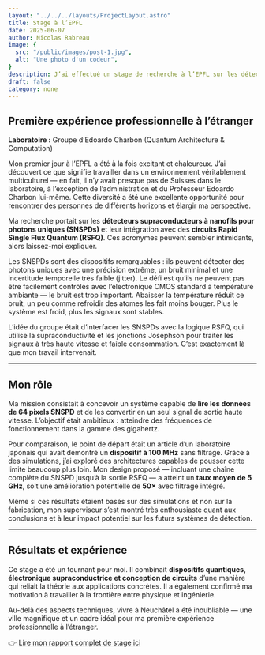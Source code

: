 ```yaml
---
layout: "../../../layouts/ProjectLayout.astro"
title: Stage à l’EPFL
date: 2025-06-07
author: Nicolas Rabreau
image: {
  src: "/public/images/post-1.jpg",
  alt: "Une photo d'un codeur",
}
description: J’ai effectué un stage de recherche à l’EPFL sur les détecteurs supraconducteurs à nanofils et l’intégration électronique quantique.
draft: false
category: none
---
```


## Première expérience professionnelle à l’étranger

**Laboratoire :** Groupe d’Edoardo Charbon (Quantum Architecture & Computation)

Mon premier jour à l’EPFL a été à la fois excitant et chaleureux. J’ai découvert ce que signifie travailler dans un environnement véritablement multiculturel — en fait, il n’y avait presque pas de Suisses dans le laboratoire, à l’exception de l’administration et du Professeur Edoardo Charbon lui-même. Cette diversité a été une excellente opportunité pour rencontrer des personnes de différents horizons et élargir ma perspective.  

Ma recherche portait sur les **détecteurs supraconducteurs à nanofils pour photons uniques (SNSPDs)** et leur intégration avec des **circuits Rapid Single Flux Quantum (RSFQ)**. Ces acronymes peuvent sembler intimidants, alors laissez-moi expliquer.  

Les SNSPDs sont des dispositifs remarquables : ils peuvent détecter des photons uniques avec une précision extrême, un bruit minimal et une incertitude temporelle très faible (jitter). Le défi est qu’ils ne peuvent pas être facilement contrôlés avec l’électronique CMOS standard à température ambiante — le bruit est trop important. Abaisser la température réduit ce bruit, un peu comme refroidir des atomes les fait moins bouger. Plus le système est froid, plus les signaux sont stables.  

L’idée du groupe était d’interfacer les SNSPDs avec la logique RSFQ, qui utilise la supraconductivité et les jonctions Josephson pour traiter les signaux à très haute vitesse et faible consommation. C’est exactement là que mon travail intervenait.  

---

## Mon rôle

Ma mission consistait à concevoir un système capable de **lire les données de 64 pixels SNSPD** et de les convertir en un seul signal de sortie haute vitesse. L’objectif était ambitieux : atteindre des fréquences de fonctionnement dans la gamme des gigahertz.  

Pour comparaison, le point de départ était un article d’un laboratoire japonais qui avait démontré un **dispositif à 100 MHz** sans filtrage. Grâce à des simulations, j’ai exploré des architectures capables de pousser cette limite beaucoup plus loin. Mon design proposé — incluant une chaîne complète du SNSPD jusqu’à la sortie RSFQ — a atteint un **taux moyen de 5 GHz**, soit une amélioration potentielle de **50×** avec filtrage intégré.  

Même si ces résultats étaient basés sur des simulations et non sur la fabrication, mon superviseur s’est montré très enthousiaste quant aux conclusions et à leur impact potentiel sur les futurs systèmes de détection.  

---

## Résultats et expérience

Ce stage a été un tournant pour moi. Il combinait **dispositifs quantiques, électronique supraconductrice et conception de circuits** d’une manière qui reliait la théorie aux applications concrètes. Il a également confirmé ma motivation à travailler à la frontière entre physique et ingénierie.  

Au-delà des aspects techniques, vivre à Neuchâtel a été inoubliable — une ville magnifique et un cadre idéal pour ma première expérience professionnelle à l’étranger.  

👉 [Lire mon rapport complet de stage ici](/path-to-report.pdf)
